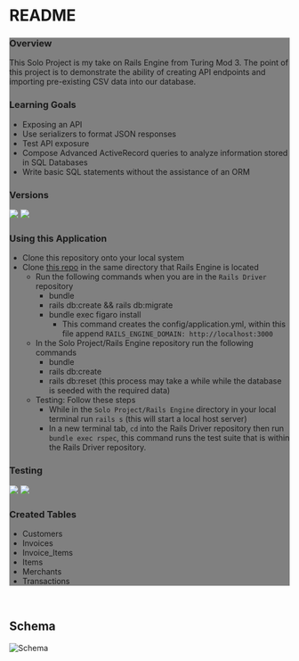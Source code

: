 # README

<div style="background: grey;">
   
### Overview
This Solo Project is my take on Rails Engine from Turing Mod 3. The point of this project is to demonstrate the ability of creating API endpoints and importing pre-existing CSV data into our database. 

### Learning Goals
   - Exposing an API
   - Use serializers to format JSON responses
   - Test API exposure
   - Compose Advanced ActiveRecord queries to analyze information stored in SQL Databases
   - Write basic SQL statements without the assistance of an ORM

### Versions
![](https://img.shields.io/badge/Rails-5.2.4-informational?style=flat&logo=<LOGO_NAME>&logoColor=white&color=2bbc8a) ![](https://img.shields.io/badge/Ruby-2.5.3-orange)
    
### Using this Application
- Clone this repository onto your local system
- Clone [this repo](https://github.com/robertorodriguez12/rails_driver) in the same directory that Rails Engine is located
   * Run the following commands when you are in the ```Rails Driver``` repository
      - bundle
      - rails db:create && rails db:migrate
      - bundle exec figaro install
         * This command creates the config/application.yml, within this file append ```RAILS_ENGINE_DOMAIN: http://localhost:3000```
   * In the Solo Project/Rails Engine repository run the following commands
      - bundle
      - rails db:create
      - rails db:reset (this process may take a while while the database is seeded with the required data)
   * Testing: Follow these steps
      - While in the ```Solo Project/Rails Engine``` directory in your local terminal run ```rails s``` (this will start a local host server)
      - In a new terminal tab, ```cd``` into the Rails Driver repository then run ```bundle exec rspec```, this command runs the test suite that is within the Rails Driver repository. 
        
### Testing
![](https://img.shields.io/badge/Spec--Tests-17%20total%2016%20passing%201%20skipped-yellowgreen) ![](https://img.shields.io/badge/Local__Tests-45%20total%2C%200%20failures%2C%201%20pending-green)

### Created Tables
   - Customers
   - Invoices
   - Invoice_Items
   - Items
   - Merchants
   - Transactions
</div>
<br>

## Schema

![Schema](https://app.lucidchart.com/publicSegments/view/a967f0a2-86fe-4bf7-b5ad-3ed056ec7e71/image.jpeg)



